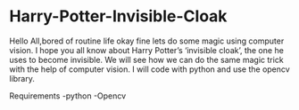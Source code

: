 # Harry-Potter-Invisible-Cloak
Hello All,bored of routine life okay fine lets do some magic using computer vision. 
I hope you all know about Harry Potter’s ‘invisible cloak’, 
the one he uses to become invisible. We will see how we can
do the same magic trick with the help of computer vision. 
I will code with python and use the opencv library.


Requirements 
-python
-Opencv
